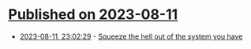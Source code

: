 # [Published on 2023-08-11](index.md)

* [2023-08-11, 23:02:29](https://lobste.rs/s/xwigqm/squeeze_hell_out_system_you_have) - [Squeeze the hell out of the system you have](https://blog.danslimmon.com/2023/08/11/squeeze-the-hell-out-of-the-system-you-have/)

